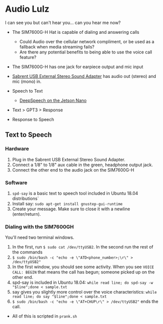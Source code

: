 # Audio Lulz

I can see you but can't hear you... can you hear me now?

* The SIM7600G-H Hat is capable of dialing and answering calls
	* Could Audio over the cellular network compliment, or be used as a fallback when media streaming fails?
	* Are there any potential benefits to being able to use the voice call feature?
* The SIM7600G-H has one jack for earpiece output and mic input
* [Sabrent USB External Stereo Sound Adapter](https://www.amazon.com/Sabrent-External-Adapter-Windows-AU-MMSA/dp/B00IRVQ0F8) has audio out (stereo) and mic (mono) in.

* Speech to Text
	* [DeepSpeech on the Jetson Nano](http://williamsportwebdeveloper.com/cgi/wp/?p=3568)
* Text > GPT3 > Response
* Response to Speech

## Text to Speech

### Hardware

1. Plug in the Sabrent USB External Stereo Sound Adapter.
1. Connect a 1/8" to 1/8" aux cable in the green, headphone output jack.
1. Connect the other end to the audio jack on the SIM7600G-H

### Software  

1. `spd-say` is a basic text to speech tool included in Ubuntu 18.04 distributions`
1. Install say: `sudo apt-get install gnustep-gui-runtime`
1. Create your message. Make sure to close it with a newline (enter/return).

### Dialing with the SIM7600GH

You'll need two terminal windows.

1. In the first, run `$ sudo cat /dev/ttyUSB2`. In the second run the rest of the commands
1. `$ sudo /bin/bash -c "echo -e \"ATD<phone_number>;\r\" > /dev/ttyUSB2"`
1. In the first window, you should see some activity. When you see `VOICE CALL: BEGIN` that means the call has begun; someone picked up on the other end.
1. spd-say is included in Ubuntu 18.04: `while read line; do spd-say -w "$line";done < sample.txt`
1. say gives you slightly more control over the voice characteristics: `while read line; do say "$line";done < sample.txt`
1. `$ sudo /bin/bash -c "echo -e \"AT+CHUP\r\" > /dev/ttyUSB2"` ends the call.

* All of this is scripted in `prank.sh`